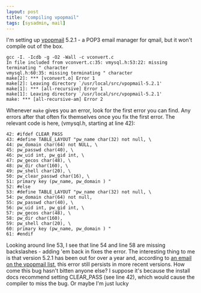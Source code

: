 ```yaml
---
layout: post
title: "compiling vpopmail"
tags: [sysadmin, mail]
---
```


I'm setting up [vpopmail](http://inter7.com/vpopmail.html) 5.2.1 - a POP3 email manager for qmail, but it won't compile out of the box.

    gcc -I. -Icdb -g -O2 -Wall -c vconvert.c 
    In file included from vconvert.c:35: vmysql.h:53:22: missing terminating " character 
    vmysql.h:60:35: missing terminating " character 
    make[2]: *** [vconvert.o] Error 1 
    make[2]: Leaving directory `/usr/local/src/vpopmail-5.2.1' 
    make[1]: *** [all-recursive] Error 1 
    make[1]: Leaving directory `/usr/local/src/vpopmail-5.2.1' 
    make: *** [all-recursive-am] Error 2 

Whenever `make` gives you an error, look for the first error you can find. Any errors after that often fix themselves once you fix the first error.  The relevant code is here, (vmysql.h, starting at line 42):

    42: #ifdef CLEAR_PASS 
    43: #define TABLE_LAYOUT "pw_name char(32) not null, \ 
    44: pw_domain char(64) not NULL, \ 
    45: pw_passwd char(40), \ 
    46: pw_uid int, pw_gid int, \ 
    47: pw_gecos char(48), \ 
    48: pw_dir char(160), \ 
    49: pw_shell char(20), \ 
    50: pw_clear_passwd char(16), \ 
    51: primary key (pw_name, pw_domain ) " 
    52: #else 
    53: #define TABLE_LAYOUT "pw_name char(32) not null, \ 
    54: pw_domain char(64) not null, 
    55: pw_passwd char(40), \ 
    56: pw_uid int, pw_gid int, \ 
    57: pw_gecos char(48), \ 
    58: pw_dir char(160), 
    59: pw_shell char(20), \ 
    60: primary key (pw_name, pw_domain ) " 
    61: #endif

Looking around line 53, I see that line 54 and line 58 are missing backslashes - adding 'em back in fixes the error. The interesting thing to me is that version 5.2.1 has been out for over a year and, according to [an email on the vpopmail list](http://www.mail-archive.com/vchkpw@inter7.com/msg12238.html), this error still persists in more recent versions. How come this bug hasn't bitten anyone else? I suppose it's because the install docs recommend setting CLEAR_PASS (see line 42), which would cause the compiler to miss the bug. Or maybe I'm just lucky
